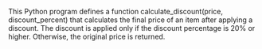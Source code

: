 This Python program defines a function calculate_discount(price, discount_percent) that calculates the final price of an item after applying a discount.
The discount is applied only if the discount percentage is 20% or higher. Otherwise, the original price is returned.
